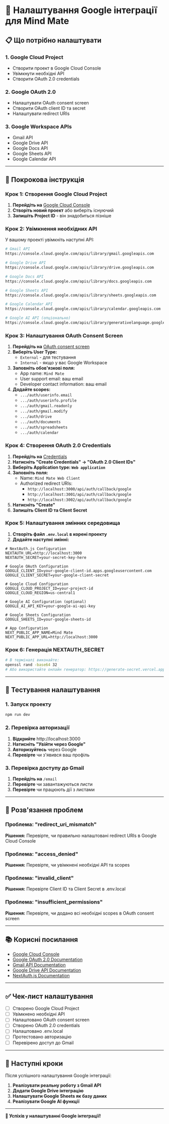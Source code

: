 # 🔐 Налаштування Google інтеграції для Mind Mate

## 📋 **Що потрібно налаштувати**

### **1. Google Cloud Project**
- Створити проект в Google Cloud Console
- Увімкнути необхідні API
- Створити OAuth 2.0 credentials

### **2. Google OAuth 2.0**
- Налаштувати OAuth consent screen
- Створити OAuth client ID та secret
- Налаштувати redirect URIs

### **3. Google Workspace APIs**
- Gmail API
- Google Drive API
- Google Docs API
- Google Sheets API
- Google Calendar API

---

## 🚀 **Покрокова інструкція**

### **Крок 1: Створення Google Cloud Project**

1. **Перейдіть на** [Google Cloud Console](https://console.cloud.google.com/)
2. **Створіть новий проект** або виберіть існуючий
3. **Запишіть Project ID** - він знадобиться пізніше

### **Крок 2: Увімкнення необхідних API**

У вашому проекті увімкніть наступні API:

```bash
# Gmail API
https://console.cloud.google.com/apis/library/gmail.googleapis.com

# Google Drive API
https://console.cloud.google.com/apis/library/drive.googleapis.com

# Google Docs API
https://console.cloud.google.com/apis/library/docs.googleapis.com

# Google Sheets API
https://console.cloud.google.com/apis/library/sheets.googleapis.com

# Google Calendar API
https://console.cloud.google.com/apis/library/calendar.googleapis.com

# Google AI API (опціонально)
https://console.cloud.google.com/apis/library/generativelanguage.googleapis.com
```

### **Крок 3: Налаштування OAuth Consent Screen**

1. **Перейдіть на** [OAuth consent screen](https://console.cloud.google.com/apis/credentials/consent)
2. **Виберіть User Type:**
   - `External` - для тестування
   - `Internal` - якщо у вас Google Workspace
3. **Заповніть обов'язкові поля:**
   - App name: `Mind Mate`
   - User support email: ваш email
   - Developer contact information: ваш email
4. **Додайте scopes:**
   - `.../auth/userinfo.email`
   - `.../auth/userinfo.profile`
   - `.../auth/gmail.readonly`
   - `.../auth/gmail.modify`
   - `.../auth/drive`
   - `.../auth/documents`
   - `.../auth/spreadsheets`
   - `.../auth/calendar`

### **Крок 4: Створення OAuth 2.0 Credentials**

1. **Перейдіть на** [Credentials](https://console.cloud.google.com/apis/credentials)
2. **Натисніть "Create Credentials" → "OAuth 2.0 Client IDs"**
3. **Виберіть Application type: `Web application`**
4. **Заповніть поля:**
   - Name: `Mind Mate Web Client`
   - Authorized redirect URIs:
     - `http://localhost:3000/api/auth/callback/google`
     - `http://localhost:3001/api/auth/callback/google`
     - `http://localhost:3002/api/auth/callback/google`
5. **Натисніть "Create"**
6. **Запишіть Client ID та Client Secret**

### **Крок 5: Налаштування змінних середовища**

1. **Створіть файл `.env.local` в корені проекту**
2. **Додайте наступні змінні:**

```env
# NextAuth.js Configuration
NEXTAUTH_URL=http://localhost:3000
NEXTAUTH_SECRET=your-secret-key-here

# Google OAuth Configuration
GOOGLE_CLIENT_ID=your-google-client-id.apps.googleusercontent.com
GOOGLE_CLIENT_SECRET=your-google-client-secret

# Google Cloud Configuration
GOOGLE_CLOUD_PROJECT_ID=your-project-id
GOOGLE_CLOUD_REGION=us-central1

# Google AI Configuration (optional)
GOOGLE_AI_API_KEY=your-google-ai-api-key

# Google Sheets Configuration
GOOGLE_SHEETS_ID=your-google-sheets-id

# App Configuration
NEXT_PUBLIC_APP_NAME=Mind Mate
NEXT_PUBLIC_APP_URL=http://localhost:3000
```

### **Крок 6: Генерація NEXTAUTH_SECRET**

```bash
# В терміналі виконайте:
openssl rand -base64 32
# Або використайте онлайн генератор: https://generate-secret.vercel.app/32
```

---

## 🔧 **Тестування налаштування**

### **1. Запуск проекту**
```bash
npm run dev
```

### **2. Перевірка авторизації**
1. **Відкрийте** http://localhost:3000
2. **Натисніть "Увійти через Google"**
3. **Авторизуйтесь** через Google
4. **Перевірте** чи з'явився ваш профіль

### **3. Перевірка доступу до Gmail**
1. **Перейдіть на** `/email`
2. **Перевірте** чи завантажуються листи
3. **Перевірте** чи працюють дії з листами

---

## 🐛 **Розв'язання проблем**

### **Проблема: "redirect_uri_mismatch"**
**Рішення:** Перевірте, чи правильно налаштовані redirect URIs в Google Cloud Console

### **Проблема: "access_denied"**
**Рішення:** Перевірте, чи увімкнені необхідні API та scopes

### **Проблема: "invalid_client"**
**Рішення:** Перевірте Client ID та Client Secret в .env.local

### **Проблема: "insufficient_permissions"**
**Рішення:** Перевірте, чи додано всі необхідні scopes в OAuth consent screen

---

## 📚 **Корисні посилання**

- [Google Cloud Console](https://console.cloud.google.com/)
- [Google OAuth 2.0 Documentation](https://developers.google.com/identity/protocols/oauth2)
- [Gmail API Documentation](https://developers.google.com/gmail/api)
- [Google Drive API Documentation](https://developers.google.com/drive/api)
- [NextAuth.js Documentation](https://next-auth.js.org/)

---

## ✅ **Чек-лист налаштування**

- [ ] Створено Google Cloud Project
- [ ] Увімкнено необхідні API
- [ ] Налаштовано OAuth consent screen
- [ ] Створено OAuth 2.0 credentials
- [ ] Налаштовано .env.local
- [ ] Протестовано авторизацію
- [ ] Перевірено доступ до Gmail

---

## 🚀 **Наступні кроки**

Після успішного налаштування Google інтеграції:

1. **Реалізувати реальну роботу з Gmail API**
2. **Додати Google Drive інтеграцію**
3. **Налаштувати Google Sheets як базу даних**
4. **Реалізувати Google AI функції**

---

**🎉 Успіхів у налаштуванні Google інтеграції!**
